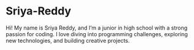 # Sriya-Reddy
Hi! My name is Sriya Reddy, and I’m a junior in high school with a strong passion for coding. I love diving into programming challenges, exploring new technologies, and building creative projects. 
